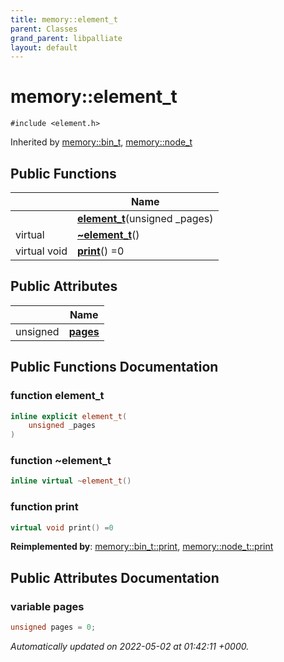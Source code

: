 ```yaml
---
title: memory::element_t
parent: Classes
grand_parent: libpalliate
layout: default
---
```


# memory::element_t






`#include <element.h>`

Inherited by [memory::bin_t](/libpalliate/generated/Classes/structmemory_1_1bin__t), [memory::node_t](/libpalliate/generated/Classes/structmemory_1_1node__t)

## Public Functions

|                | Name           |
| -------------- | -------------- |
| | **[element_t](/libpalliate/generated/Classes/structmemory_1_1element__t#function-element-t)**(unsigned _pages) |
| virtual | **[~element_t](/libpalliate/generated/Classes/structmemory_1_1element__t#function-~element-t)**() |
| virtual void | **[print](/libpalliate/generated/Classes/structmemory_1_1element__t#function-print)**() =0 |

## Public Attributes

|                | Name           |
| -------------- | -------------- |
| unsigned | **[pages](/libpalliate/generated/Classes/structmemory_1_1element__t#variable-pages)**  |

## Public Functions Documentation

### function element_t

```cpp
inline explicit element_t(
    unsigned _pages
)
```


### function ~element_t

```cpp
inline virtual ~element_t()
```


### function print

```cpp
virtual void print() =0
```


**Reimplemented by**: [memory::bin_t::print](/libpalliate/generated/Classes/structmemory_1_1bin__t#function-print), [memory::node_t::print](/libpalliate/generated/Classes/structmemory_1_1node__t#function-print)


## Public Attributes Documentation

### variable pages

```cpp
unsigned pages = 0;
```



_Automatically updated on 2022-05-02 at 01:42:11 +0000._